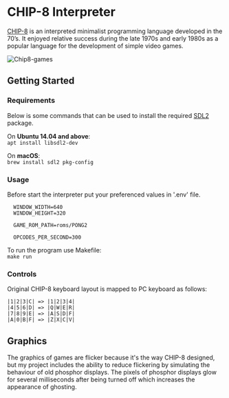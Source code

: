 # CHIP-8 Interpreter
[CHIP-8](https://en.wikipedia.org/wiki/CHIP-8) is an interpreted minimalist programming language developed in the 70’s. It enjoyed relative success during the late 1970s and early 1980s as a popular language for the development of simple video games.

![Chip8-games](https://user-images.githubusercontent.com/49096838/109256823-08185b80-7821-11eb-8ae4-041a472f3090.png)

## Getting Started
### Requirements
Below is some commands that can be used to install the required [SDL2](http://libsdl.org/download-2.0.php) package.

On __Ubuntu 14.04 and above__:\
`apt install libsdl2-dev`

On __macOS__:\
`brew install sdl2 pkg-config`

### Usage
  Before start the interpreter put your preferenced values in '.env' file. 
  ```
    WINDOW_WIDTH=640
    WINDOW_HEIGHT=320

    GAME_ROM_PATH=roms/PONG2

    OPCODES_PER_SECOND=300
  ```
  To run the program use Makefile:\
  `make run`

### Controls
Original CHIP-8 keyboard layout is mapped to PC keyboard as follows:
```
|1|2|3|C| => |1|2|3|4|
|4|5|6|D| => |Q|W|E|R|
|7|8|9|E| => |A|S|D|F|
|A|0|B|F| => |Z|X|C|V|
```
## Graphics
The graphics of games are flicker because it's the way CHIP-8 designed, but my project includes the ability to reduce flickering by simulating the behaviour of old phosphor displays. 
The pixels of phosphor displays glow for several milliseconds after being turned off which increases the appearance of ghosting.
